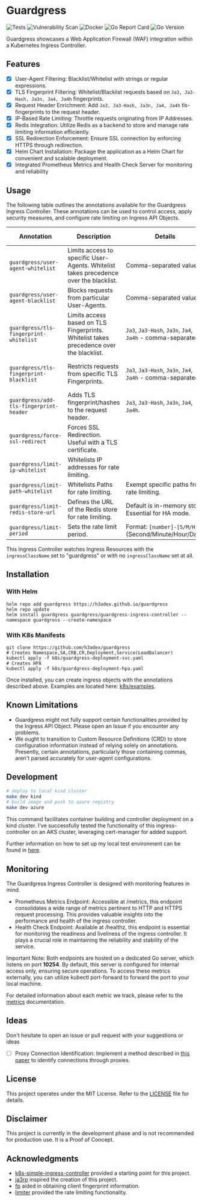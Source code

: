 # Guardgress
![Tests](https://github.com/h3adex/guardgress/actions/workflows/test-go-code.yaml/badge.svg)
![Vulnerability Scan](https://github.com/h3adex/guardgress/actions/workflows/vulnerability-scan.yaml/badge.svg)
![Docker](https://github.com/h3adex/guardgress/actions/workflows/publish-to-docker.yaml/badge.svg)
![Go Report Card](https://goreportcard.com/badge/github.com/h3adex/guardgress)
![Go Version](https://img.shields.io/badge/go-1.21.5-blue)

Guardgress showcases a Web Application Firewall (WAF) integration within 
a Kubernetes Ingress Controller.

## Features
- [x] User-Agent Filtering: Blacklist/Whitelist with strings or regular expressions.
- [x] TLS Fingerprint Filtering: Whitelist/Blacklist requests based on ``Ja3, Ja3-Hash, Ja3n, Ja4, Ja4h`` fingerprints.
- [x] Request Header Enrichment: Add ``Ja3, Ja3-Hash, Ja3n, Ja4, Ja4h`` tls-fingerprints to the request header.
- [x] IP-Based Rate Limiting: Throttle requests originating from IP Addresses.
- [x] Redis Integration: Utilize Redis as a backend to store and manage rate limiting information efficiently.
- [x] SSL Redirection Enforcement: Ensure SSL connection by enforcing HTTPS through redirection.
- [x] Helm Chart Installation: Package the application as a Helm Chart for convenient and scalable deployment.
- [x] Integrated Prometheus Metrics and Health Check Server for monitoring and reliability

## Usage

The following table outlines the annotations available for the Guardgress Ingress Controller.
These annotations can be used to control access, apply security measures, and configure rate 
limiting on Ingress API Objects.

| Annotation                              | Description                                                                             | Details                                                     | Example Configuration                                                                                                                       |
|-----------------------------------------|-----------------------------------------------------------------------------------------|-------------------------------------------------------------|---------------------------------------------------------------------------------------------------------------------------------------------|
| `guardgress/user-agent-whitelist`       | Limits access to specific User-Agents. Whitelist takes precedence over the blacklist.   | Comma-separated values.                                     | [User-Agent Whitelist and Blacklist](k8s/examples/ingress-ua-block-white-and-blacklist.yaml)                                                |
| `guardgress/user-agent-blacklist`       | Blocks requests from particular User-Agents.                                            | Comma-separated values.                                     | [User-Agent Whitelist and Blacklist](k8s/examples/ingress-ua-block-white-and-blacklist.yaml)                                                |
| `guardgress/tls-fingerprint-whitelist`  | Limits access based on TLS Fingerprints. Whitelist takes precedence over the blacklist. | `Ja3`, `Ja3-Hash`, `Ja3n`, `Ja4`, `Ja4h` - comma-separated. | [TLS Fingerprint Whitelist and Blacklist](k8s/examples/ingress-tls-block-white-and-blacklist.yaml)                                          |
| `guardgress/tls-fingerprint-blacklist`  | Restricts requests from specific TLS Fingerprints.                                      | `Ja3`, `Ja3-Hash`, `Ja3n`, `Ja4`, `Ja4h` - comma-separated. | [TLS Fingerprint Whitelist and Blacklist](k8s/examples/ingress-tls-block-white-and-blacklist.yaml)                                          |
| `guardgress/add-tls-fingerprint-header` | Adds TLS fingerprint/hashes to the request header.                                      | `Ja3`, `Ja3-Hash`, `Ja3n`, `Ja4`, `Ja4h`.                   | [Add TLS Header](k8s/examples/ingress-add-tls-header.yaml)                                                                                  |
| `guardgress/force-ssl-redirect`         | Forces SSL Redirection. Useful with a TLS certificate.                                  |                                                             | [Force SSL Redirect](k8s/examples/ingress-force-ssl-redirect.yaml)                                                                          |
| `guardgress/limit-ip-whitelist`         | Whitelists IP addresses for rate limiting.                                              |                                                             | [Real World Example](k8s/examples/ingress-real-world-example.yaml)                                                                          |
| `guardgress/limit-path-whitelist`       | Whitelists Paths for rate limiting.                                                     | Exempt specific paths from rate limiting.                   | [Real World Example](k8s/examples/ingress-real-world-example.yaml)                                                                          |
| `guardgress/limit-redis-store-url`      | Defines the URL of the Redis store for rate limiting.                                   | Default is in-memory store. Essential for HA mode.          | [Rate Limiting with Redis](k8s/examples/ingress-limit-period-with-redis.yaml)                                                               |
| `guardgress/limit-period`               | Sets the rate limit period.                                                             | Format: `[number]-[S/M/H/D]` (Second/Minute/Hour/Day).      | [Rate Limiting](https://kubernetes.io/docs/tasks/access-application-cluster/create-external-load-balancer/#preserving-the-client-source-ip) |

This Ingress Controller watches Ingress Resources with the `ingressClassName` 
set to "guardgress" or with no `ingressClassName` set at all.

## Installation

### With Helm
```shell
helm repo add guardgress https://h3adex.github.io/guardgress
helm repo update
helm install guardgress guardgress/guardgress-ingress-controller --namespace guardgress --create-namespace
```

### With K8s Manifests
```shell
git clone https://github.com/h3adex/guardgress
# Creates Namespace,SA,CRB,CR,Deployment,Service(LoadBalancer)
kubectl apply -f k8s/guardgress-deployment-svc.yaml
# Creates HPA
kubectl apply -f k8s/guardgress-deployment-hpa.yaml
```

Once installed, you can create ingress objects with the annotations described above. Examples
are located here: [k8s/examples](k8s/examples).

## Known Limitations
- Guardgress might not fully support certain functionalities provided by the Ingress API Object. 
Please open an Issue if you encounter any problems.
- We ought to transition to Custom Resource Definitions (CRD) to store 
configuration information instead of relying solely on annotations. 
Presently, certain annotations, particularly those containing commas, 
aren't parsed accurately for user-agent configurations.

## Development
```sh
# deploy to local kind cluster
make dev kind
# build image and push to azure registry
make dev azure
```
This command facilitates container building and controller deployment on a kind cluster.
I've successfully tested the functionality of this ingress-controller on an AKS cluster,
leveraging cert-manager for added support.

Further information on how to set up my local test environment 
can be found in [here](docs/how-to-test.md).

## Monitoring
The Guardgress Ingress Controller is designed with monitoring features in mind.

- Prometheus Metrics Endpoint: Accessible at /metrics, this endpoint consolidates a wide
range of metrics pertinent to HTTP and HTTPS request processing. This provides valuable 
insights into the performance and health of the ingress controller.
- Health Check Endpoint: Available at /healthz, this endpoint is essential for monitoring
the readiness and liveliness of the ingress controller. It plays a crucial role in
maintaining the reliability and stability of the service.

Important Note: Both endpoints are hosted on a dedicated Go server, which listens on 
port **10254**. By default, this server is configured for internal access only, ensuring 
secure operations. To access these metrics externally, you can utilize kubectl port-forward 
to forward the port to your local machine.

For detailed information about each metric we track, 
please refer to the [metrics](docs/existing-metrics.md) documentation.

## Ideas
Don't hesitate to open an issue or pull request with your suggestions or ideas
- [ ] Proxy Connection Identification: Implement a method described in [this paper](https://dl.acm.org/doi/abs/10.1007/978-3-031-21280-2_18)
to identify connections through proxies.

## License
This project operates under the MIT License. Refer to the [LICENSE](LICENSE) file for details.

## Disclaimer
This project is currently in the development phase and is not recommended for production use. 
It is a Proof of Concept.

## Acknowledgments
- [k8s-simple-ingress-controller](https://github.com/calebdoxsey/kubernetes-simple-ingress-controller) provided a starting point for this project.
- [ja3rp](https://github.com/sleeyax/ja3rp) inspired the creation of this project.
- [fp](https://github.com/gospider007/fp) aided in obtaining client fingerprint information.
- [limiter](https://github.com/ulule/limiter/) provided the rate limiting functionality.